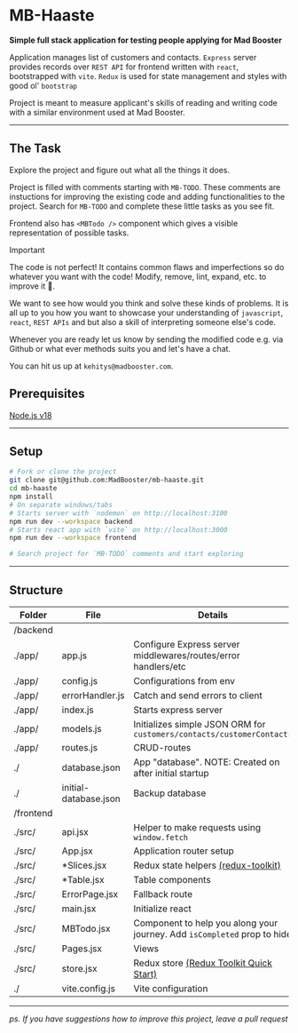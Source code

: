 # MB-Haaste

**Simple full stack application for testing people applying for Mad Booster**

Application manages list of customers and contacts. `Express` server provides records over `REST API` for frontend written with `react`, bootstrapped with `vite`. `Redux` is used for state management and styles with good ol' `bootstrap`

Project is meant to measure applicant's skills of reading and writing code with a similar environment used at Mad Booster.

---
## The Task

Explore the project and figure out what all the things it does.

Project is filled with comments starting with `MB-TODO`. These comments are instuctions for improving the existing code and adding functionalities to the project. Search for `MB-TODO` and complete these little tasks as you see fit.

Frontend also has `<MBTodo />` component which gives a visible representation of possible tasks.

> [!IMPORTANT]
> The code is not perfect! It contains common flaws and imperfections so do whatever you want with the code! Modify, remove, lint, expand, etc. to improve it 🚀.

We want to see how would you think and solve these kinds of problems. It is all up to you how you want to showcase your understanding of `javascript`, `react`, `REST APIs` and but also a skill of interpreting someone else's code.

Whenever you are ready let us know by sending the modified code e.g. via Github or what ever methods suits you and let's have a chat.

You can hit us up at `kehitys@madbooster.com`.

## Prerequisites

[Node.js v18](https://nodejs.org/en/download/current)

---

## Setup

```bash
# Fork or clone the project
git clone git@github.com:MadBooster/mb-haaste.git
cd mb-haaste
npm install
# On separate windows/tabs
# Starts server with `nodemon` on http://localhost:3100
npm run dev --workspace backend
# Starts react app with `vite` on http://localhost:3000
npm run dev --workspace frontend

# Search project for `MB-TODO` comments and start exploring
```
---

## Structure

| Folder    | File                  | Details                                                                                         |
| --------- | --------------------- | ----------------------------------------------------------------------------------------------- |
| /backend  |                       |                                                                                                 |
| ./app/    | app.js                | Configure Express server middlewares/routes/error handlers/etc                                  |
| ./app/    | config.js             | Configurations from env                                                                         |
| ./app/    | errorHandler.js       | Catch and send errors to client                                                                 |
| ./app/    | index.js              | Starts express server                                                                           |
| ./app/    | models.js             | Initializes simple JSON ORM for `customers/contacts/customerContacts`                           |
| ./app/    | routes.js             | CRUD-routes                                                                                     |
| ./        | database.json         | App "database". NOTE: Created on after initial startup                                          |
| ./        | initial-database.json | Backup database                                                                                 |
| /frontend |                       |                                                                                                 |
| ./src/    | api.jsx               | Helper to make requests using `window.fetch`                                                    |
| ./src/    | App.jsx               | Application router setup                                                                        |
| ./src/    | *Slices.jsx           | Redux state helpers [(redux-toolkit)](https://redux-toolkit.js.org/api/createAsyncThunk)        |
| ./src/    | *Table.jsx            | Table components                                                                                |
| ./src/    | ErrorPage.jsx         | Fallback route                                                                                  |
| ./src/    | main.jsx              | Initialize react                                                                                |
| ./src/    | MBTodo.jsx            | Component to help you along your journey. Add `isCompleted` prop to hide                        |
| ./src/    | Pages.jsx             | Views                                                                                           |
| ./src/    | store.jsx             | Redux store   [(Redux Toolkit Quick Start)](https://redux-toolkit.js.org/tutorials/quick-start) |
| ./        | vite.config.js        | Vite configuration                                                                              |

---

*ps. If you have suggestions how to improve this project, leave a pull request*